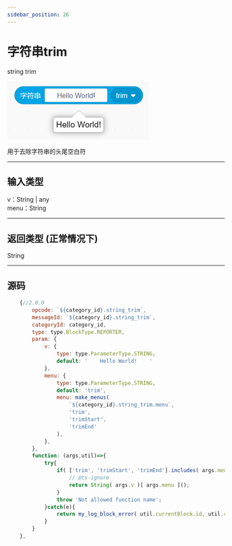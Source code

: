 ```yaml
---
sidebar_position: 26
---
```

# 字符串trim

string trim

![img](img\string_trim\image.png)  

用于去除字符串的头尾空白符

***
## 输入类型
v：String | any  
menu：String  


***
## 返回类型 (正常情况下)
String


***
## 源码
```js title="/categorys/string_and_type.js"
    {//2.0.0
        opcode: `${category_id}.string_trim`,
        messageId: `${category_id}.string_trim`,
        categoryId: category_id,
        type: type.BlockType.REPORTER,
        param: {
            v: {
                type: type.ParameterType.STRING,
                default: '    Hello World!    '
            },
            menu: {
                type: type.ParameterType.STRING,
                default: 'trim',
                menu: make_menus(
                    `${category_id}.string_trim.menu`,
                    'trim',
                    'trimStart',
                    'trimEnd'
                ),
            },
        },
        function: (args,util)=>{
            try{
                if( ['trim', 'trimStart', 'trimEnd'].includes( args.menu ) ){
                    // @ts-ignore
                    return String( args.v )[ args.menu ]();
                }
                throw 'Not allowed function name';
            }catch(e){
                return my_log_block_error( util.currentBlock.id, util.currentBlock.opcode, e );
            }
        }
    },
```
